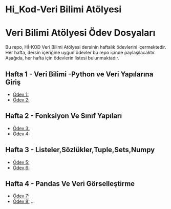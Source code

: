 # Hi_Kod-Veri Bilimi Atölyesi
# Veri Bilimi Atölyesi Ödev Dosyaları

Bu repo, Hİ-KOD Veri Bilimi Atölyesi dersinin haftalık ödevlerini içermektedir. Her hafta, dersin içeriğine uygun ödevler bu repo içinde paylaşılacaktır. Aşağıda, her hafta için ödevlerin listesi bulunmaktadır.

## Hafta 1 - Veri Bilimi -Python ve Veri Yapılarına Giriş

- [Ödev 1:](Hi-Kod_Exercise1.ipynb)
- [Ödev 2:](Hi-Kod_Exercise2.ipynb)

## Hafta 2 -  Fonksiyon Ve Sınıf Yapıları
- [Ödev 3:](Hi-Kod_Exercise3.ipynb)
- [Ödev 4:](Hi-Kod_Exercise4.ipynb)

## Hafta 3 - Listeler,Sözlükler,Tuple,Sets,Numpy 
- [Ödev 5:](Hi-Kod_Exercise5.ipynb)
- [Ödev 6:](Hi-Kod_Exercise6.ipynb)

## Hafta 4 - Pandas Ve Veri Görselleştirme
- [Ödev 7:](Hi-Kod_Exercise7.ipynb)
- [Ödev 8:](Hi-Kod_Exercise8.ipynb)
...

